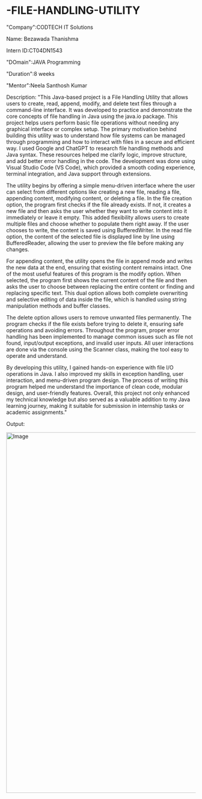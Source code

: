 # -FILE-HANDLING-UTILITY

"Company":CODTECH IT Solutions

Name: Bezawada Thanishma

Intern ID:CT04DN1543

"DOmain":JAVA Programming

"Duration":8 weeks

"Mentor":Neela Santhosh Kumar

Description: "This Java-based project is a File Handling Utility that allows users to create, read, append, modify, and delete text files through a command-line interface. It was developed to practice and demonstrate the core concepts of file handling in Java using the java.io package. This project helps users perform basic file operations without needing any graphical interface or complex setup. The primary motivation behind building this utility was to understand how file systems can be managed through programming and how to interact with files in a secure and efficient way. I used Google and ChatGPT to research file handling methods and Java syntax. These resources helped me clarify logic, improve structure, and add better error handling in the code. The development was done using Visual Studio Code (VS Code), which provided a smooth coding experience, terminal integration, and Java support through extensions.

The utility begins by offering a simple menu-driven interface where the user can select from different options like creating a new file, reading a file, appending content, modifying content, or deleting a file. In the file creation option, the program first checks if the file already exists. If not, it creates a new file and then asks the user whether they want to write content into it immediately or leave it empty. This added flexibility allows users to create multiple files and choose whether to populate them right away. If the user chooses to write, the content is saved using BufferedWriter. In the read file option, the content of the selected file is displayed line by line using BufferedReader, allowing the user to preview the file before making any changes.

For appending content, the utility opens the file in append mode and writes the new data at the end, ensuring that existing content remains intact. One of the most useful features of this program is the modify option. When selected, the program first shows the current content of the file and then asks the user to choose between replacing the entire content or finding and replacing specific text. This dual option allows both complete overwriting and selective editing of data inside the file, which is handled using string manipulation methods and buffer classes.

The delete option allows users to remove unwanted files permanently. The program checks if the file exists before trying to delete it, ensuring safe operations and avoiding errors. Throughout the program, proper error handling has been implemented to manage common issues such as file not found, input/output exceptions, and invalid user inputs. All user interactions are done via the console using the Scanner class, making the tool easy to operate and understand.

By developing this utility, I gained hands-on experience with file I/O operations in Java. I also improved my skills in exception handling, user interaction, and menu-driven program design. The process of writing this program helped me understand the importance of clean code, modular design, and user-friendly features. Overall, this project not only enhanced my technical knowledge but also served as a valuable addition to my Java learning journey, making it suitable for submission in internship tasks or academic assignments."

Output: 


<img width="959" alt="Image" src="https://github.com/user-attachments/assets/7b1054b8-8d97-44d6-b549-28d24ff0dbf5" />

